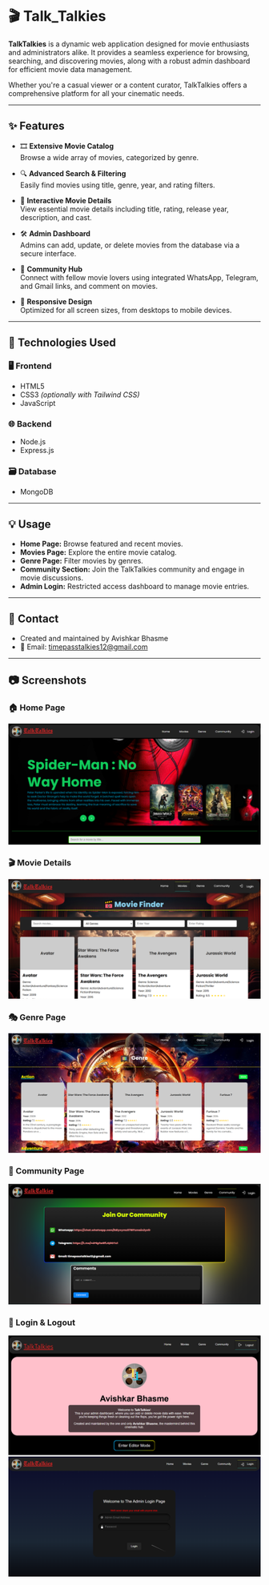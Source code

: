 # 🎬 Talk_Talkies

**TalkTalkies** is a dynamic web application designed for movie enthusiasts and administrators alike. It provides a seamless experience for browsing, searching, and discovering movies, along with a robust admin dashboard for efficient movie data management.

Whether you're a casual viewer or a content curator, TalkTalkies offers a comprehensive platform for all your cinematic needs.

---

## ✨ Features

- 🎞️ **Extensive Movie Catalog**  
  Browse a wide array of movies, categorized by genre.

- 🔍 **Advanced Search & Filtering**  
  Easily find movies using title, genre, year, and rating filters.

- 📝 **Interactive Movie Details**  
  View essential movie details including title, rating, release year, description, and cast.

- 🛠️ **Admin Dashboard**  
  Admins can add, update, or delete movies from the database via a secure interface.

- 💬 **Community Hub**  
  Connect with fellow movie lovers using integrated WhatsApp, Telegram, and Gmail links, and comment on movies.

- 📱 **Responsive Design**  
  Optimized for all screen sizes, from desktops to mobile devices.

---

## 🚀 Technologies Used

### 🖥 Frontend
- HTML5  
- CSS3 *(optionally with Tailwind CSS)*  
- JavaScript

### 🌐 Backend
- Node.js  
- Express.js

### 🗃️ Database
- MongoDB

---

## 💡 Usage

- **Home Page:** Browse featured and recent movies.
- **Movies Page:** Explore the entire movie catalog.
- **Genre Page:** Filter movies by genres.
- **Community Section:** Join the TalkTalkies community and engage in movie discussions.
- **Admin Login:** Restricted access dashboard to manage movie entries.

---

## 📧 Contact
- Created and maintained by Avishkar Bhasme
- 📩 Email: timepasstalkies12@gmail.com

---

## 📷 Screenshots

### 🏠 Home Page
![Home Page](./images/main.png)

### 🎬 Movie Details
![Movie Details](./images/mov.png)

### 🎭 Genre Page
![Genre Page](./images/gen.png)

### 💬 Community Page
![Community Page](./images/comm.png)

### 🔐 Login & Logout
![Login](./images/log.png)
![Logout](./images/logou.png)
